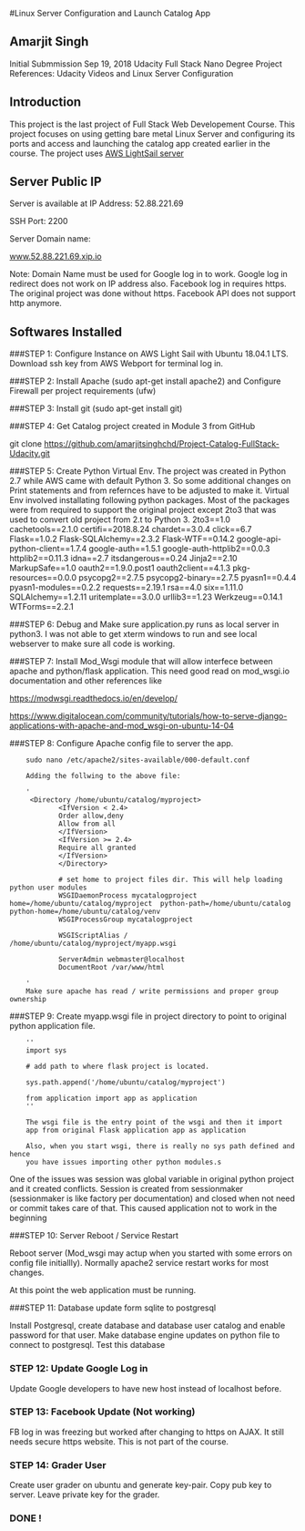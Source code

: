 #Linux Server Configuration and Launch Catalog App

## Amarjit Singh 
 Initial Submmission Sep 19, 2018
 Udacity Full Stack Nano Degree Project 
 References: Udacity Videos and Linux Server Configuration
 

## Introduction 

This project is the last project of Full Stack Web Developement Course. This project focuses on using getting bare metal Linux Server and configuring its ports and access and launching the catalog app created earlier in the course. The project uses [AWS LightSail server](lightsail.aws.amazon.com)

## Server Public IP 

Server is available at IP Address:
52.88.221.69

SSH Port: 2200

Server Domain name:

www.52.88.221.69.xip.io

Note: Domain Name must be used for Google log in to work. Google log in redirect does not work on IP address also.
 Facebook log in requires https. The original project was done without https. Facebook API does not support http anymore.

## Softwares Installed

###STEP 1: Configure Instance on AWS Light Sail with Ubuntu 18.04.1 LTS. Download ssh key from AWS Webport for terminal log in.

###STEP 2: Install Apache (sudo apt-get install apache2) and Configure Firewall per project requirements (ufw)

###STEP 3: Install git (sudo apt-get install git)

###STEP 4: Get Catalog project created in Module 3 from GitHub

git clone https://github.com/amarjitsinghchd/Project-Catalog-FullStack-Udacity.git 

###STEP 5: Create Python Virtual Env. The project was created in Python 2.7 while AWS came with default Python 3.
So some additional changes on Print statements and from refernces have to be adjusted to make it. 
Virtual Env involved installating following python packages. Most of the packages were from required to support the original project except 2to3 that was used to convert old project from 2.t to Python 3.
				2to3==1.0
				cachetools==2.1.0
				certifi==2018.8.24
				chardet==3.0.4
				click==6.7
				Flask==1.0.2
				Flask-SQLAlchemy==2.3.2
				Flask-WTF==0.14.2
				google-api-python-client==1.7.4
				google-auth==1.5.1
				google-auth-httplib2==0.0.3
				httplib2==0.11.3
				idna==2.7
				itsdangerous==0.24
				Jinja2==2.10
				MarkupSafe==1.0
				oauth2==1.9.0.post1
				oauth2client==4.1.3
				pkg-resources==0.0.0
				psycopg2==2.7.5
				psycopg2-binary==2.7.5
				pyasn1==0.4.4
				pyasn1-modules==0.2.2
				requests==2.19.1
				rsa==4.0
				six==1.11.0
				SQLAlchemy==1.2.11
				uritemplate==3.0.0
				urllib3==1.23
				Werkzeug==0.14.1
				WTForms==2.2.1

###STEP 6: Debug and Make sure application.py runs as local server in python3. 
I was not able to get xterm windows to run and see local webserver to make sure all code is working.

###STEP 7: Install Mod_Wsgi module that will allow interfece between apache and python/flask application. This need good read on mod_wsgi.io documentation and other references like

https://modwsgi.readthedocs.io/en/develop/

https://www.digitalocean.com/community/tutorials/how-to-serve-django-applications-with-apache-and-mod_wsgi-on-ubuntu-14-04

###STEP 8: Configure Apache config file to server the app.

		sudo nano /etc/apache2/sites-available/000-default.conf

		Adding the follwing to the above file:

		'
		 <Directory /home/ubuntu/catalog/myproject>
		        <IfVersion < 2.4>
		        Order allow,deny
		        Allow from all
		        </IfVersion>
		        <IfVersion >= 2.4>
		        Require all granted
		        </IfVersion>
		        </Directory>

		        # set home to project files dir. This will help loading python user modules
		        WSGIDaemonProcess mycatalogproject home=/home/ubuntu/catalog/myproject  python-path=/home/ubuntu/catalog python-home=/home/ubuntu/catalog/venv
		        WSGIProcessGroup mycatalogproject

		        WSGIScriptAlias / /home/ubuntu/catalog/myproject/myapp.wsgi

		        ServerAdmin webmaster@localhost
		        DocumentRoot /var/www/html

		'
		Make sure apache has read / write permissions and proper group ownership

###STEP 9: Create myapp.wsgi file in project directory to point to original python application file.

		''
		import sys

		# add path to where flask project is located.

		sys.path.append('/home/ubuntu/catalog/myproject')

		from application import app as application
		''

		The wsgi file is the entry point of the wsgi and then it import
		app from original Flask application app as application

		Also, when you start wsgi, there is really no sys path defined and hence
		you have issues importing other python modules.s 

One of the issues was session was global variable in original python project and it created conflicts. Session is created from sessionmaker (sessionmaker is like factory per documentation) and closed when not need or commit takes care of that. This caused application not to work in the beginning

###STEP 10: Server Reboot / Service Restart

Reboot server (Mod_wsgi may actup when you started with some errors on config file initiallly). Normally apache2 service restart works for most changes.

At this point the web application must be running.

###STEP 11: Database update form sqlite to postgresql

Install Postgresql, create database and database user catalog and enable password for that user.
Make database engine updates on python file to connect to postgresql.
Test this database

### STEP 12: Update Google Log in

Update Google developers to have new host instead of localhost before.

### STEP 13: Facebook Update (Not working)

FB log in was freezing but worked after changing to https on AJAX. It still needs secure https website. This is not part of the course.

### STEP 14: Grader User
Create user grader on ubuntu and generate key-pair.  Copy pub key to server.
Leave private key for the grader.


### DONE !


